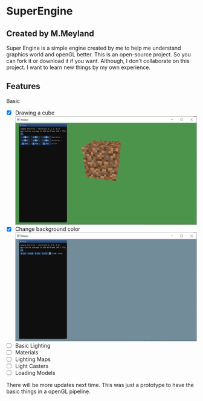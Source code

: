 # SuperEngine
## Created by M.Meyland

Super Engine is a simple engine created by me to help me understand graphics world and openGL better.
This is an open-source project. So you can fork it or download it if you want. Although, I don't 
collaborate on this project. I want to learn new things by my own experience.



## Features

Basic
  - [x] Drawing a cube
![](https://github.com/MeylandMan/photos/blob/main/0-5-SuperEngine-1.png)
  - [x] Change background color
![](https://github.com/MeylandMan/photos/blob/main/0-5-SuperEngine-0.png)
  - [ ] Basic Lighting
  - [ ] Materials
  - [ ] Lighting Maps
  - [ ] Light Casters
  - [ ] Loading Models

There will be more updates next time. This was just a prototype to have the basic things in a openGL pipeline.

